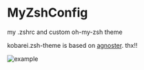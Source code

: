 MyZshConfig
===========

my .zshrc and custom oh-my-zsh theme

kobarei.zsh-theme is based on [agnoster](https://gist.github.com/agnoster/3712874). thx!!

![example](http://d3j5vwomefv46c.cloudfront.net/photos/large/794097400.png?1374848421)
